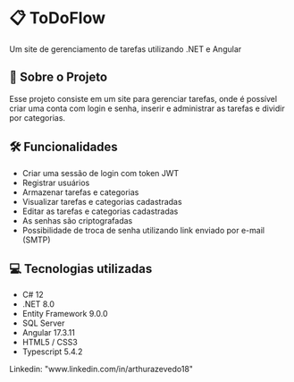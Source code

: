 <h1>📋 ToDoFlow</h1>
<p>Um site de gerenciamento de tarefas utilizando .NET e Angular</p>

<h2>📌 Sobre o Projeto</h2>
<p>Esse projeto consiste em um site para gerenciar tarefas, onde é possível criar uma conta com login e senha, inserir e administrar as tarefas e dividir por categorias.</p>

<h2>🛠️ Funcionalidades</h2>
<ul>
  <li>Criar uma sessão de login com token JWT</li>
  <li>Registrar usuários</li>
  <li>Armazenar tarefas e categorias</li>
  <li>Visualizar tarefas e categorias cadastradas</li>
  <li>Editar as tarefas e categorias cadastradas</li>
  <li>As senhas são criptografadas</li>
  <li>Possibilidade de troca de senha utilizando link enviado por e-mail (SMTP)</li>
</ul>

<h2>💻 Tecnologias utilizadas</h2>
<ul>
  <li>C# 12</li>
  <li>.NET 8.0</li>
  <li>Entity Framework 9.0.0</li>
  <li>SQL Server</li>
  <li>Angular 17.3.11</li>
  <li>HTML5 / CSS3</li>
  <li>Typescript 5.4.2</li>
</ul>

<p>Linkedin: "www.linkedin.com/in/arthurazevedo18"</p>
